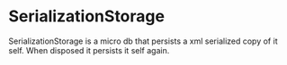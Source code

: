 SerializationStorage
====================

SerializationStorage is a micro db that persists a xml serialized copy of it self. 
When disposed it persists it self again.